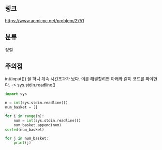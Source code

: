 ## 링크

https://www.acmicpc.net/problem/2751

## 분류

정렬

## 주의점

int(input()) 을 하니 계속 시간초과가 났다.
이를 해결할려면 아래와 같이 코드를 짜야한다. -> sys.stdin.readline()

```python
import sys

n = int(sys.stdin.readline())
num_basket = []

for i in range(n):
    num = int(sys.stdin.readline())
    num_basket.append(num)
sorted(num_basket)

for j in num_basket:
    print(j)
```
